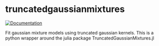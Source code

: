 # truncatedgaussianmixtures

[![Documentation](https://img.shields.io/badge/docs-online-blue)](https://potatoasad.github.io/truncatedgaussianmixtures/index.html)

 Fit gaussian mixture models using truncated gaussian kernels. This is a python wrapper around the julia package TruncatedGaussianMixtures.jl
